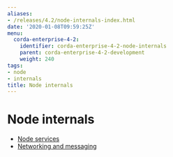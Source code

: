 ```yaml
---
aliases:
- /releases/4.2/node-internals-index.html
date: '2020-01-08T09:59:25Z'
menu:
  corda-enterprise-4-2:
    identifier: corda-enterprise-4-2-node-internals
    parent: corda-enterprise-4-2-development
    weight: 240
tags:
- node
- internals
title: Node internals
---
```



# Node internals



* [Node services](node-services.md)
* [Networking and messaging](messaging.md)



